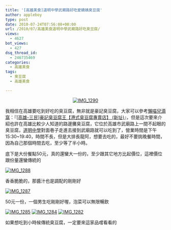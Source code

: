 ```yaml
---
title: '[高雄美食]道明中學武廟路好吃愛嬌姨臭豆腐'
author: appleboy
type: post
date: 2010-07-24T07:56:08+00:00
url: /2010/07/高雄美食道明中學武廟路好吃臭豆腐/
views:
  - 4627
bot_views:
  - 427
dsq_thread_id:
  - 246735469
categories:
  - 高雄美食
tags:
  - 臭豆腐
  - 高雄美食

---
```

<div style="margin:0 auto; text-align:center">
  <a href="https://www.flickr.com/photos/appleboy/4783335906/" title="Flickr 上 appleboy46 的 IMG_1290"><img src="https://i2.wp.com/farm5.static.flickr.com/4116/4783335906_6df8eacf93.jpg?resize=500%2C375&#038;ssl=1" alt="IMG_1290" data-recalc-dims="1" /></a>
</div>

我相信在高雄要吃到好吃的臭豆腐，無非就是豪記臭豆腐，大家可以參考[懶喵兒滴窩][1]：『[[高雄-三民]豪記臭豆腐王【港式臭豆腐專賣店】 (新址)][2]』，但是這次要來介紹也許在高雄比較少人知道的路邊攤臭豆腐，它位於高雄市武廟路上一間不起眼的臭豆腐，[道明中學][3]對面巷子走進去接到武廟路就可以吃到了，營業時間是下午15:30~19:40，時間不長，但是大排長龍阿，想要去吃的，最好不要挑晚餐時間，因為自己那個時間去吃，至少等了半小時。

<!--more-->

底下是大份餐點50元，真的還蠻大一份的，至少跟其它地方比起價位，這裡價位跟份量還蠻傳統的

[<img src="https://i2.wp.com/farm5.static.flickr.com/4135/4783334904_d1745e6491.jpg?resize=500%2C375&#038;ssl=1" alt="IMG_1288" data-recalc-dims="1" />][4]

香香脆脆的，那醬汁也是調配的剛剛好

[<img src="https://i1.wp.com/farm5.static.flickr.com/4099/4782699685_5a8b15b3b3.jpg?resize=500%2C375&#038;ssl=1" alt="IMG_1287" data-recalc-dims="1" />][5]

50元一份，一個男生吃剛剛好喔，泡菜可以無限暢飲

[<img src="https://i0.wp.com/farm5.static.flickr.com/4115/4782697847_3b6095c86d.jpg?resize=500%2C375&#038;ssl=1" alt="IMG_1285" data-recalc-dims="1" />][6] [<img src="https://i2.wp.com/farm5.static.flickr.com/4139/4782696957_b5f0dca7d4.jpg?resize=500%2C375&#038;ssl=1" alt="IMG_1284" data-recalc-dims="1" />][7] [<img src="https://i2.wp.com/farm5.static.flickr.com/4073/4783328672_565d461811.jpg?resize=500%2C375&#038;ssl=1" alt="IMG_1282" data-recalc-dims="1" />][8]

如果想吃到小時候傳統臭豆腐，一定要來這家品嚐看看的

<div id="map_address_20100724" style="width: 500px; height: 300px">
</div>

 [1]: http://blog.sina.com.tw/akane847/
 [2]: http://blog.sina.com.tw/akane847/article.php?pbgid=7423&entryid=612784
 [3]: http://www.dmhs.kh.edu.tw/
 [4]: https://www.flickr.com/photos/appleboy/4783334904/ "Flickr 上 appleboy46 的 IMG_1288"
 [5]: https://www.flickr.com/photos/appleboy/4782699685/ "Flickr 上 appleboy46 的 IMG_1287"
 [6]: https://www.flickr.com/photos/appleboy/4782697847/ "Flickr 上 appleboy46 的 IMG_1285"
 [7]: https://www.flickr.com/photos/appleboy/4782696957/ "Flickr 上 appleboy46 的 IMG_1284"
 [8]: https://www.flickr.com/photos/appleboy/4783328672/ "Flickr 上 appleboy46 的 IMG_1282"